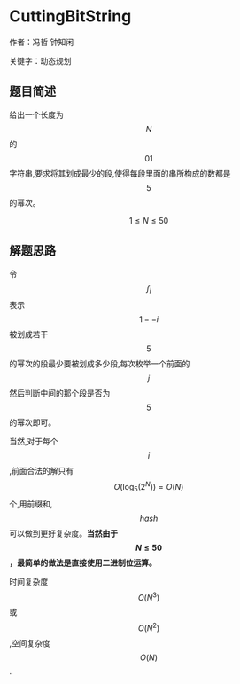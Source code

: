 # CuttingBitString
作者：冯哲 钟知闲

关键字：动态规划

## 题目简述
给出一个长度为$$N$$的$$01$$字符串,要求将其划成最少的段,使得每段里面的串所构成的数都是$$5$$的幂次。

$$1 \leq N \leq 50$$

## 解题思路
令$$f_i$$表示$$1--i$$被划成若干$$5$$的幂次的段最少要被划成多少段,每次枚举一个前面的$$j$$然后判断中间的那个段是否为$$5$$的幂次即可。

当然,对于每个$$i$$,前面合法的解只有$$O(\log_{5}(2^N))=O(N)$$个,用前缀和,$$hash$$可以做到更好复杂度。**当然由于 $$N\le 50$$，最简单的做法是直接使用二进制位运算。**

时间复杂度$$O(N^3)$$或$$O(N^2)$$,空间复杂度$$O(N)$$.

